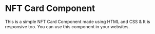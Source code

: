 # NFT Card Component

This is a simple NFT Card Component made using HTML and CSS & It is responsive too.
You can use this component in your websites.
